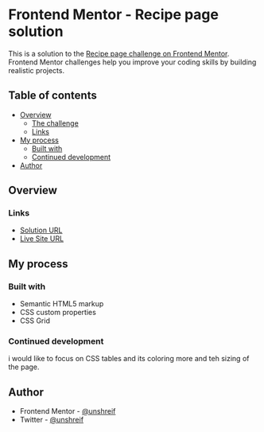 # Frontend Mentor - Recipe page solution

This is a solution to the [Recipe page challenge on Frontend Mentor](https://www.frontendmentor.io/challenges/recipe-page-KiTsR8QQKm). Frontend Mentor challenges help you improve your coding skills by building realistic projects. 

## Table of contents

- [Overview](#overview)
  - [The challenge](#recipe-page)
  - [Links](#links)
- [My process](#my-process)
  - [Built with](#built-with)
  - [Continued development](#continued-development)
- [Author](#author)


## Overview

### Links

- [Solution URL](https://github.com/unshreif/recipe)
- [Live Site URL](https://raw.githack.com/unshreif/recipe/main/index.html)

## My process

### Built with

- Semantic HTML5 markup
- CSS custom properties
- CSS Grid


### Continued development

i would like to focus on CSS tables and its coloring more and teh sizing of the page. 

## Author

- Frontend Mentor - [@unshreif](https://www.frontendmentor.io/profile/unshreif)
- Twitter - [@unshreif](https://www.twitter.com/unshreif)

